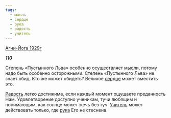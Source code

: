 ```yaml
---
tags:
  - мысль
  - сердце
  - рука
  - радость
  - учитель
---
```

[Агни-Йога 1929г](https://127.0.0.1:4002/agni/1929)

___110___

Степень «Пустынного Льва» особенно осуществляет [мысли](../../../tags/#мысль), потому надо быть особенно осторожными. Степень «Пустынного Льва» не знает обид. Кто же может обидеть? Великое [сердце](../../../tags/#сердце) может вместить это.   

[Радость](../../../tags/#радость) легко достижима, если каждый момент ощущаете преданность Нам. Удовлетворение доступно ученикам, тучи любящим и понимающим, как солнце может жечь без туч. [Учитель](../../../tags/#учитель) может действовать только, где [рука](../../../tags/#рука) Его не стеснена.